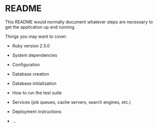 # README

This README would normally document whatever steps are necessary to get the
application up and running.

Things you may want to cover:

* Ruby version
  2.5.0
* System dependencies

* Configuration

* Database creation

* Database initialization

* How to run the test suite

* Services (job queues, cache servers, search engines, etc.)

* Deployment instructions

* ...
